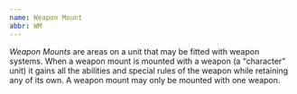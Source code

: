 ```yaml
---
name: Weapon Mount
abbr: WM
---
```

_Weapon Mounts_ are areas on a unit that may be fitted with weapon systems. When a weapon mount is mounted with a weapon (a <q>character</q> unit) it gains all the abilities and special rules of the weapon while retaining any of its own. A weapon mount may only be mounted with one weapon.
